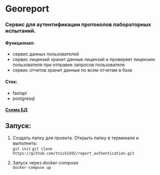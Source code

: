 # Georeport

### Сервис для аутентификации протоколов лабораторных испытаний. 

#### Функционал:
* сервис данных пользователей
* сервис лицензий хранит данные лицензий и проверяет лицензию пользователя при отправке запросов пользователя
* сервис отчетов хранит данные по всем отчетам в базе

#### Стек:
* fastapi
* postgresql

#### [Схема БД](https://dbdiagram.io/d/63088a2bf1a9b01b0feae726)

## Запуск:
1. Создать папку для проекта. Открыть папку в терминале и выполнить:\
    `git init`
    `git clone https://github.com/tnick1502/report_authentication.git`

2. Запуск через docker-compose\
    `docker-compose up`

